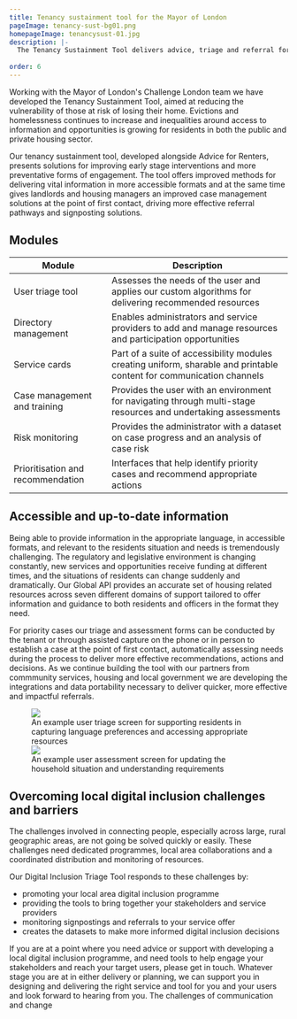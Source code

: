 ```yaml
---
title: Tenancy sustainment tool for the Mayor of London
pageImage: tenancy-sust-bg01.png
homepageImage: tenancysust-01.jpg
description: |-
  The Tenancy Sustainment Tool delivers advice, triage and referral for those at risk of losing their home. The case management platform delivers more efficient referral pathways by assessing the needs of users, recommending appropriate information and advice, and prioritising cases.  
 
order: 6
---
```


Working with the Mayor of London's Challenge London team we have developed the Tenancy Sustainment Tool, aimed at reducing the vulnerability of those at risk of losing their home. Evictions and homelessness continues to increase and inequalities around access to information and opportunities is growing for residents in both the public and private housing sector. 

Our tenancy sustainment tool, developed alongside Advice for Renters, presents solutions for improving early stage interventions and more preventative forms of engagement. The tool offers improved methods for delivering vital information in more accessible formats and at the same time gives landlords and housing managers an improved case management solutions at the point of first contact, driving more effective referral pathways and signposting solutions. 

<section>
  <h2>Modules</h2>
  <table>
    <thead>
      <tr>
<th>Module</th>
        <th>Description</th>
      </tr>
    </thead>
    <tbody>
      <tr>
        <td>User triage tool</td>
        <td>Assesses the needs of the user and applies our custom algorithms for delivering recommended resources</td>
      </tr>
      <tr>
        <td>Directory management</td>
        <td>Enables administrators and service providers to add and manage resources and participation opportunities</td>
      </tr>
       <tr>
        <td>Service cards</td>
        <td>Part of a suite of accessibility modules creating uniform, sharable and printable content for communication channels</td>
      </tr>
      <tr>
        <td>Case management and training</td>
        <td>Provides the user with an environment for navigating through multi-stage resources and undertaking assessments</td>
      </tr>
      <tr>
        <td>Risk monitoring</td>
        <td>Provides the administrator with a dataset on case progress and an analysis of case risk</td>
      </tr>
      <tr>
        <td>Prioritisation and recommendation</td>
        <td>Interfaces that help identify priority cases and recommend appropriate actions</td>
      </tr>
    </tbody>
  </table>
</section>

Accessible and up-to-date information 
---------------------------------------------------------------------------------------------------------------------------------
Being able to provide information in the appropriate language, in accessible formats, and relevant to the residents situation and needs is tremendously challenging. The regulatory and legislative environment is changing constantly, new services and opportunities receive funding at different times, and the situations of residents can change suddenly and dramatically. Our Global API provides an accurate set of housing related resources across seven different domains of support tailored to offer information and guidance to both residents and officers in the format they need. 

For priority cases our triage and assessment forms can be conducted by the tenant or through assisted capture on the phone or in person to establish a case at the point of first contact, automatically assessing needs during the process to deliver more effective recommendations, actions and decisions. As we continue building the tool with our partners from commmunity services, housing and local government we are developing the integrations and data portability necessary to deliver quicker, more effective and impactful referrals. 

<figure>
  <img src="{{ '/static/images/use-cases/tenancy-sustain03.jpg' | url }}" />
  <figcaption>
    An example user triage screen for supporting residents in capturing language preferences and accessing appropriate resources
  </figcaption>
   <img src="{{ '/static/images/use-cases/tenancysust-02.jpg' | url }}" />
  <figcaption>
    An example user assessment screen for updating the household situation and understanding requirements
  </figcaption>
</figure>

Overcoming local digital inclusion challenges and barriers
---------------------------------------------------------------------------------------------------------------------------------
The challenges involved in connecting people, especially across large, rural geographic areas, are not going be solved quickly or easily. These challenges need dedicated programmes, local area collaborations and a coordinated distribution and monitoring of resources. 

Our Digital Inclusion Triage Tool responds to these challenges by: 
- promoting your local area digital inclusion programme
- providing the tools to bring together your stakeholders and service providers
- monitoring signpostings and referrals to your service offer
- creates the datasets to make more informed digital inclusion decisions

If you are at a point where you need advice or support with developing a local digital inclusion programme, and need tools to help engage your stakeholders and reach your target users, please get in touch. Whatever stage you are at in either delivery or planning, we can support you in designing and delivering the right service and tool for you and your users and look forward to hearing from you. 
The challenges of communication and change
